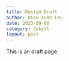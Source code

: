 ```yaml
---
title: Design Draft
author: Hieu Xuan Leu
date: 2023-09-08
category: Jekyll
layout: post
---
```

This is an draft page.

